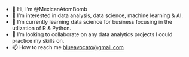 - 👋 Hi, I’m @MexicanAtomBomb
- 👀 I’m interested in data analysis, data science, machine learning & AI. 
- 🌱 I’m currently learning data science for business focusing in the utlization of R & Python.
- 💞️ I’m looking to collaborate on any data analytics projects I could practice my skills on.
- 📫 How to reach me blueavocato@gmail.com

<!---
MexicanAtomBomb/MexicanAtomBomb is a ✨ special ✨ repository because its `README.md` (this file) appears on your GitHub profile.
You can click the Preview link to take a look at your changes.
--->
